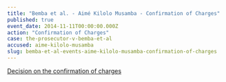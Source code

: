 ```yaml
---
title: "Bemba et al. - Aimé Kilolo Musamba - Confirmation of Charges"
published: true
event_date: 2014-11-11T00:00:00.000Z
action: "Confirmation of Charges"
case: the-prosecutor-v-bemba-et-al
accused: aime-kilolo-musamba
slug: bemba-et-al-events-aime-kilolo-musamba-confirmation-of-charges
---
```


[Decision on the confirmation of charges](http://www.icc-cpi.int/iccdocs/doc/doc1857534.pdf)[](http://www.icc-cpi.int/en_menus/icc/situations%20and%20cases/situations/situation%20icc%200105/related%20cases/ICC-0105-0113/court-records/chambers/ptcII/Pages/749.aspx)
